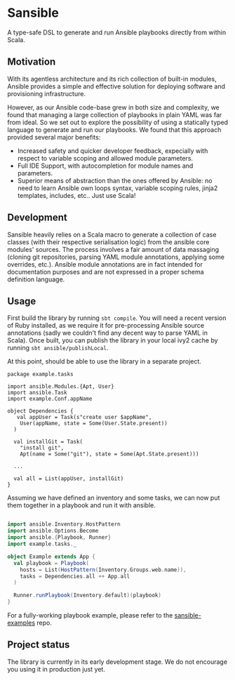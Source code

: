 # Sansible

A type-safe DSL to generate and run Ansible playbooks directly from within Scala.

## Motivation

With its agentless architecture and its rich collection of built-in modules,
Ansible provides a simple and effective solution for deploying software and provisioning
infrastructure.

However, as our Ansible code-base grew in both size and complexity, we found that managing a
large collection of playbooks in plain YAML was far from ideal. So we set out to explore the
possibility of using a statically typed language to generate and run our playbooks.
We found that this approach provided several major benefits:

- Increased safety and quicker developer feedback, expecially with respect to variable
  scoping and allowed module parameters.
- Full IDE Support, with autocompletion for module names and parameters.
- Superior means of abstraction than the ones offered by Ansible: no need to learn
  Ansible own loops syntax, variable scoping rules, jinja2 templates, includes, etc..
  Just use Scala!

## Development

Sansible heavily relies on a Scala macro to generate a collection of case classes
(with their respective serialisation logic) from the ansible core modules' sources.
The process involves a fair amount of data massaging (cloning git repositories,
parsing YAML module annotations, applying some overrides, etc.). Ansible module annotations
are in fact intended for documentation purposes and are not expressed in
a proper schema definition language.

## Usage

First build the library by running `sbt compile`. You will need a recent version
of Ruby installed, as we require it for pre-processing Ansible source annotations
(sadly we couldn't find any decent way to parse YAML in Scala). Once built, you can
publish the library in your local ivy2 cache by running `sbt ansible/publishLocal`.

At this point, should be able to use the library in a separate project.

```
package example.tasks

import ansible.Modules.{Apt, User}
import ansible.Task
import example.Conf.appName

object Dependencies {
   val appUser = Task(s"create user $appName",
    User(appName, state = Some(User.State.present))
  )

  val installGit = Task(
    "install git",
    Apt(name = Some("git"), state = Some(Apt.State.present)))

  ...

  val all = List(appUser, installGit)
}
```

Assuming we have defined an inventory and some tasks, we can now put them together in
a playbook and run it with ansible.

```scala

import ansible.Inventory.HostPattern
import ansible.Options.Become
import ansible.{Playbook, Runner}
import example.tasks._

object Example extends App {
  val playbook = Playbook(
    hosts = List(HostPattern(Inventory.Groups.web.name)),
    tasks = Dependencies.all ++ App.all
  )

  Runner.runPlaybook(Inventory.default)(playbook)
}

```

For a fully-working playbook example, please refer to the [sansible-examples](http://github.com/citycontext/sansible-examples) repo.

## Project status

The library is currently in its early development stage. We do not encourage
you using it in production just yet.
